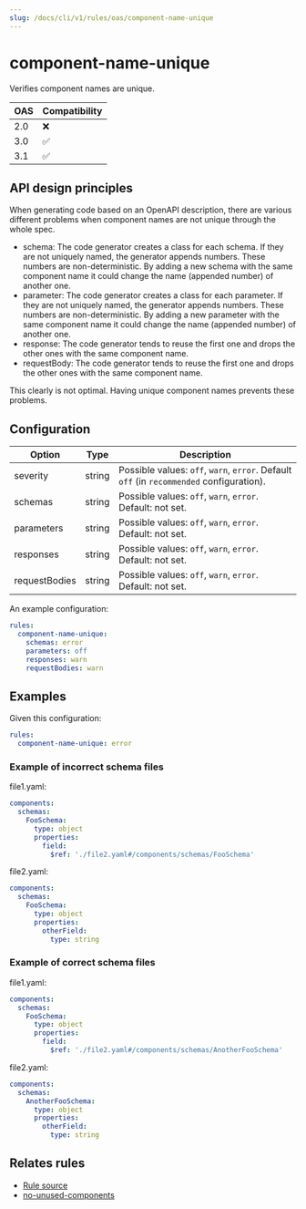 ```yaml
---
slug: /docs/cli/v1/rules/oas/component-name-unique
---
```


# component-name-unique

Verifies component names are unique.

| OAS | Compatibility |
| --- | ------------- |
| 2.0 | ❌            |
| 3.0 | ✅            |
| 3.1 | ✅            |

## API design principles

When generating code based on an OpenAPI description, there are various different problems when component names are not
unique through the whole spec.

- schema: The code generator creates a class for each schema.
  If they are not uniquely named, the generator appends numbers. These numbers are non-deterministic.
  By adding a new schema with the same component name it could change the name (appended number) of another one.
- parameter: The code generator creates a class for each parameter.
  If they are not uniquely named, the generator appends numbers. These numbers are non-deterministic.
  By adding a new parameter with the same component name it could change the name (appended number) of another one.
- response: The code generator tends to reuse the first one and drops the other ones with the same component name.
- requestBody: The code generator tends to reuse the first one and drops the other ones with the same component name.

This clearly is not optimal. Having unique component names prevents these problems.

## Configuration

| Option        | Type   | Description                                                                              |
| ------------- | ------ | ---------------------------------------------------------------------------------------- |
| severity      | string | Possible values: `off`, `warn`, `error`. Default `off` (in `recommended` configuration). |
| schemas       | string | Possible values: `off`, `warn`, `error`. Default: not set.                               |
| parameters    | string | Possible values: `off`, `warn`, `error`. Default: not set.                               |
| responses     | string | Possible values: `off`, `warn`, `error`. Default: not set.                               |
| requestBodies | string | Possible values: `off`, `warn`, `error`. Default: not set.                               |

An example configuration:

```yaml
rules:
  component-name-unique:
    schemas: error
    parameters: off
    responses: warn
    requestBodies: warn
```

## Examples

Given this configuration:

```yaml
rules:
  component-name-unique: error
```

### Example of **incorrect** schema files

file1.yaml:

```yaml
components:
  schemas:
    FooSchema:
      type: object
      properties:
        field:
          $ref: './file2.yaml#/components/schemas/FooSchema'
```

file2.yaml:

```yaml
components:
  schemas:
    FooSchema:
      type: object
      properties:
        otherField:
          type: string
```

### Example of **correct** schema files

file1.yaml:

```yaml
components:
  schemas:
    FooSchema:
      type: object
      properties:
        field:
          $ref: './file2.yaml#/components/schemas/AnotherFooSchema'
```

file2.yaml:

```yaml
components:
  schemas:
    AnotherFooSchema:
      type: object
      properties:
        otherField:
          type: string
```

## Relates rules

- [Rule source](https://github.com/Redocly/redocly-cli/blob/main/packages/core/src/rules/oas3/component-name-unique.ts)
- [no-unused-components](./no-unused-components.md)
